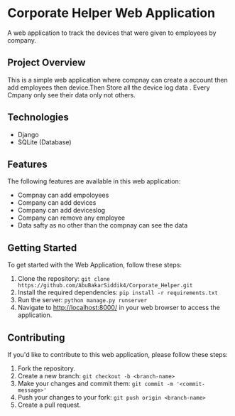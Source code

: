 # Corporate Helper Web Application

A web application to track the devices that were given to employees by company.

## Project Overview

This is a simple web application where compnay can create a account then add employees then device.Then Store all the device log data . Every Cmpany only see their data only not others.

## Technologies

- Django
- SQLite (Database)

## Features

The following features are available in this web application:

- Compnay can add empoloyees
- Company can add devices
- Company can add deviceslog
- Company can remove any employee
- Data safty as no other than the compnay can see the data

## Getting Started

To get started with the Web Application, follow these steps:

1. Clone the repository: `git clone https://github.com/AbuBakarSiddik4/Corporate_Helper.git`
2. Install the required dependencies: `pip install -r requirements.txt`
3. Run the server: `python manage.py runserver`
4. Navigate to <http://localhost:8000/> in your web browser to access the application.

## Contributing

If you'd like to contribute to this web application, please follow these steps:

1. Fork the repository.
2. Create a new branch: `git checkout -b <branch-name>`
3. Make your changes and commit them: `git commit -m '<commit-message>'`
4. Push your changes to your fork: `git push origin <branch-name>`
5. Create a pull request.
